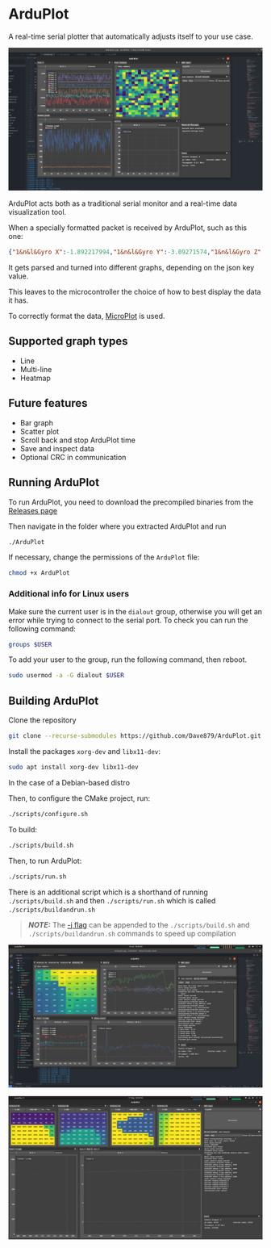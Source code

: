 # ArduPlot

A real-time serial plotter that automatically adjusts itself to your use case.

<p>
  <img src="img/ArduPlot%20v0.2a_1.png" alt="ArduPlot v0.2a">
</p>

ArduPlot acts both as a traditional serial monitor and a real-time data visualization tool.

When a specially formatted packet is received by ArduPlot, such as this one:

``` json
{"1&n&l&Gyro X":-1.892217994,"1&n&l&Gyro Y":-3.09271574,"1&n&l&Gyro Z":-0.000549316,"2&n&l&Front distance (cm)":0,"2&n&l&Front strength":0,"0&n&h&VL53L5LX&8&8&0&1000":[662,653,644,643,639,637,635,595,648,648,633,634,633,632,621,604,652,637,633,634,628,619,593,405,631,637,641,607,622,598,311,283,326,320,327,315,299,290,284,272,276,278,276,282,283,294,314,296,274,272,275,266,277,299,322,302,218,223,207,185,203,231,245,261],"3&n&l&Color: b_comp":0,"3&n&l&Color: c_comp":0,"3&n&l&Color: g_comp":0,"3&n&l&Color: r_comp":0,"0&i":3}
```

It gets parsed and turned into different graphs, depending on the json key value.

This leaves to the microcontroller the choice of how to best display the data it has.

To correctly format the data, [MicroPlot](https://github.com/Dave879/MicroPlot) is used.

## Supported graph types

- Line
- Multi-line
- Heatmap

## Future features

- Bar graph
- Scatter plot
- Scroll back and stop ArduPlot time
- Save and inspect data
- Optional CRC in communication

## Running ArduPlot

To run ArduPlot, you need to download the precompiled binaries from the [Releases page](https://github.com/Dave879/ArduPlot/releases)

Then navigate in the folder where you extracted ArduPlot and run 

``` bash
./ArduPlot
```

If necessary, change the permissions of the `ArduPlot` file:

``` bash
chmod +x ArduPlot
```

### Additional info for Linux users

Make sure the current user is in the `dialout` group, otherwise you will get an error while trying to connect to the serial port. To check you can run the following command:

``` bash
groups $USER
```

To add your user to the group, run the following command, then reboot.

``` bash
sudo usermod -a -G dialout $USER
```

## Building ArduPlot

Clone the repository

``` bash
git clone --recurse-submodules https://github.com/Dave879/ArduPlot.git 
```

Install the packages `xorg-dev` and `libx11-dev`:

``` bash
sudo apt install xorg-dev libx11-dev
```

In the case of a Debian-based distro

Then, to configure the CMake project, run:

``` bash
./scripts/configure.sh
```

To build:

``` bash
./scripts/build.sh
```

Then, to run ArduPlot:

``` bash
./scripts/run.sh
```

There is an additional script which is a shorthand of running `./scripts/build.sh` and then `./scripts/run.sh` which is called `./scripts/buildandrun.sh`

> **_NOTE:_** The [-j flag](https://cmake.org/cmake/help/latest/manual/cmake.1.html#build-a-project) can be appended to the `./scripts/build.sh` and `./scripts/buildandrun.sh` commands to speed up compilation

<p>
  <img src="img/ArduPlot%20v0.3a_1.png" alt="ArduPlot v0.3a">
</p>

<p>
  <img src="img/ArduPlot%20v0.1a_1.png" alt="ArduPlot v0.1a">
</p>
